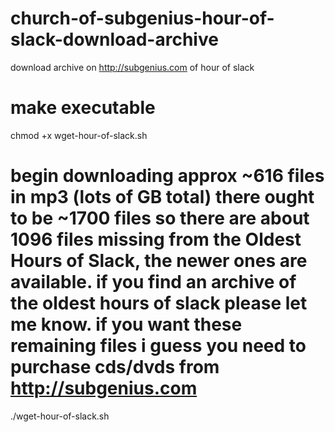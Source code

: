 # church-of-subgenius-hour-of-slack-download-archive
download archive on http://subgenius.com of hour of slack

# make executable
chmod +x wget-hour-of-slack.sh

# begin downloading approx ~616 files in mp3 (lots of GB total) there ought to be ~1700 files so there are about 1096 files missing from the Oldest Hours of Slack, the newer ones are available. if you find an archive of the oldest hours of slack please let me know. if you want these remaining files i guess you need to purchase cds/dvds from http://subgenius.com
./wget-hour-of-slack.sh
